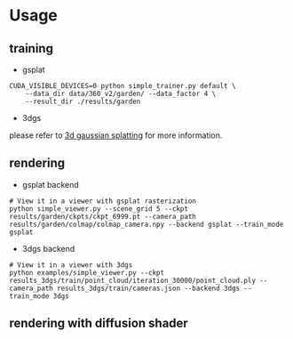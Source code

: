# Usage

## training 

- gsplat

```
CUDA_VISIBLE_DEVICES=0 python simple_trainer.py default \
    --data_dir data/360_v2/garden/ --data_factor 4 \
    --result_dir ./results/garden
```

- 3dgs

please refer to [3d gaussian splatting](https://github.com/graphdeco-inria/gaussian-splatting) for more information.

## rendering

- gsplat backend

```
# View it in a viewer with gsplat rasterization
python simple_viewer.py --scene_grid 5 --ckpt results/garden/ckpts/ckpt_6999.pt --camera_path results/garden/colmap/colmap_camera.npy --backend gsplat --train_mode gsplat
```

- 3dgs backend

```
# View it in a viewer with 3dgs
python examples/simple_viewer.py --ckpt results_3dgs/train/point_cloud/iteration_30000/point_cloud.ply --camera_path results_3dgs/train/cameras.json --backend 3dgs --train_mode 3dgs
```

## rendering with diffusion shader

